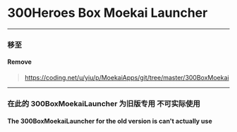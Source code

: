  # 300Heroes Box Moekai Launcher
 ----------

### 移至
#### Remove
> https://coding.net/u/yiu/p/MoekaiApps/git/tree/master/300BoxMoekai

--------
### 在此的 300BoxMoekaiLauncher 为旧版专用 不可实际使用
#### The 300BoxMoekaiLauncher for the old version is can't actually use
